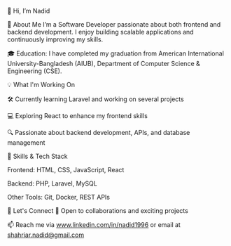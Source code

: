 👋 Hi, I’m Nadid

🚀 About Me
I’m a Software Developer passionate about both frontend and backend development. I enjoy building scalable applications and continuously improving my skills.

🎓 Education:
I have completed my graduation from American International University-Bangladesh (AIUB), Department of Computer Science & Engineering (CSE).

💡 What I'm Working On

🛠️ Currently learning Laravel and working on several projects

💻 Exploring React to enhance my frontend skills

🔍 Passionate about backend development, APIs, and database management

🌱 Skills & Tech Stack

Frontend: HTML, CSS, JavaScript, React

Backend: PHP, Laravel, MySQL

Other Tools: Git, Docker, REST APIs

💬 Let's Connect
💼 Open to collaborations and exciting projects

📫 Reach me via www.linkedin.com/in/nadid1996 or email at shahriar.nadid@gmail.com

